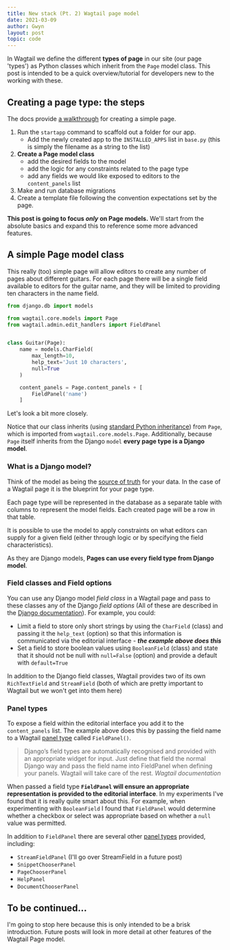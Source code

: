 ```yaml
---
title: New stack (Pt. 2) Wagtail page model
date: 2021-03-09
author: Gwyn
layout: post
topic: code
---
```


In Wagtail we define the different **types of page** in our site (our page 'types') as Python classes which inherit from the `Page` model class. This post is intended to be a quick overview/tutorial for developers new to the working with these. 

## Creating a page type: the steps

The docs provide [a walkthrough](https://docs.wagtail.io/en/stable/getting_started/tutorial.html#a-basic-blog ) for creating a simple page.

1. Run the `startapp` command to scaffold out a folder for our app.
    * Add the newly created app to the `INSTALLED_APPS` list in `base.py` (this is simply the filename as a string to the list)
2. **Create a Page model class**
   * add the desired fields to the model
   * add the logic for any constraints related to the page type
   * add any fields we would like exposed to editors to the `content_panels` list
3. Make and run database migrations
4. Create a template file  following the convention expectations set by the page.

<div class="info">
<p><strong>This post is going to focus <em>only</em> on Page models.</strong> We'll start from the absolute basics and expand this to reference some more advanced features.</p>
</div>

## A simple Page model class

This really (too) simple page will allow editors to create any number of pages about different guitars. For each page there will be a single field available to editors for the guitar name, and they will be limited to providing ten characters in the name field.
```python
from django.db import models

from wagtail.core.models import Page
from wagtail.admin.edit_handlers import FieldPanel


class Guitar(Page):
    name = models.CharField(
        max_length=10,
        help_text='Just 10 characters',
        null=True
    )

    content_panels = Page.content_panels + [
        FieldPanel('name')
    ]
```

Let's look a bit more closely.

Notice that our class inherits (using [standard Python inheritance](https://docs.python.org/3/tutorial/classes.html#inheritance)) from `Page`, which is imported from `wagtail.core.models.Page`. Additionally, because `Page` itself inherits from the Django `model` **every page type is a Django model**.

<div class="info">
   <h3>What is a Django model?</h3>
   <p>Think of the model as being the <a href="https://docs.djangoproject.com/en/3.1/intro/tutorial02/#creating-models">source of truth</a> for your data. In the case of a Wagtail page it is the blueprint for your page type.</p> 
   <p>Each page type will be represented in the database as a separate table with columns to represent the model fields. Each created page will be a row in that table.</p>
   <p>It is possible to use the model to apply constraints on what editors can supply for a given field (either through logic or by specifying the field characteristics).</p>
</div>

As they are Django models, **Pages can use every field type from Django model**.

### Field classes and Field options

You can use any Django model _field class_ in a Wagtail page and pass to these classes any of the Django _field options_ (All of these are described in the [Django documentation](https://docs.djangoproject.com/en/3.1/ref/models/fields/)). For example, you could: 

* Limit a field to store only short strings by using the `CharField` (class) and passing it the `help_text` (option) so that this information is communicated via the editorial interface - **_the example above does this_**
* Set a field to store boolean values using `BooleanField` (class) and state that it should not be null with `null=False` (option) and provide a default with `default=True`

In addition to the Django field classes, Wagtail provides two of its own `RichTextField` and `StreamField` (both of which are pretty important to Wagtail but we won't get into them here)

### Panel types

To expose a field within the editorial interface you add it to the `content_panels` list. The example above does this by passing the field name to a Wagtail [panel type](https://docs.wagtail.io/en/stable/reference/pages/panels.html) called `FieldPanel()`.

<blockquote cite="https://docs.wagtail.io/en/stable/reference/pages/panels.html">
Django’s field types are automatically recognised and provided with an appropriate widget for input. Just define that field the normal Django way and pass the field name into FieldPanel when defining your panels. Wagtail will take care of the rest.
<cite>Wagtail documentation</cite>
</blockquote>

When passed a field type **`FieldPanel` will ensure an appropriate representation is provided to the editorial interface**. In my experiments I've found that it is really quite smart about this. For example, when experimenting with `BooleanField` I found that `FieldPanel` would determine whether a checkbox or select was appropriate based on whether a `null` value was permitted. 

In addition to `FieldPanel` there are several other [panel types](https://docs.wagtail.io/en/stable/reference/pages/panels.html) provided, including:

* `StreamFieldPanel` (I'll go over StreamField in a future post)
* `SnippetChooserPanel`
* `PageChooserPanel`
* `HelpPanel`
* `DocumentChooserPanel`

## To be continued...

I'm going to stop here because this is only intended to be a brisk introduction. Future posts will look in more detail at other features of the Wagtail Page model.